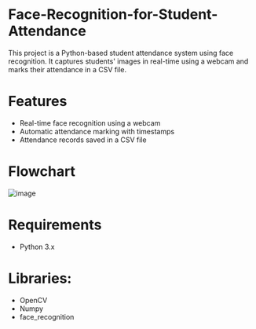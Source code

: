# Face-Recognition-for-Student-Attendance
This project is a Python-based student attendance system using face recognition. It captures students' images in real-time using a webcam and marks their attendance in a CSV file.

# Features
- Real-time face recognition using a webcam
- Automatic attendance marking with timestamps
- Attendance records saved in a CSV file

# Flowchart
![image](https://github.com/user-attachments/assets/61a379e0-7e8c-4b55-b3a5-ef454fb92f79)


# Requirements
- Python 3.x


# Libraries:
- OpenCV
- Numpy
- face_recognition
